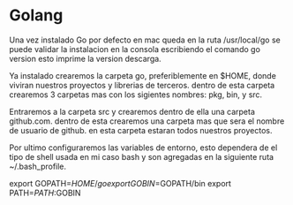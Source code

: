 # Golang

Una vez instalado Go por defecto en mac queda en la ruta /usr/local/go
se puede validar la instalacion en la consola escribiendo el comando go version
esto imprime la version descarga.

Ya instalado crearemos la carpeta go, preferiblemente en $HOME, donde viviran nuestros proyectos y librerias
de terceros. dentro de esta carpeta crearemos 3 carpetas mas con los sigientes nombres:
pkg, bin, y src.

Entraremos a la carpeta src y crearemos dentro de ella una carpeta github.com.
dentro de esta crearemos una carpeta mas que sera el nombre de usuario de github.
en esta carpeta estaran todos nuestros proyectos.

Por ultimo configuraremos las variables de entorno, esto dependera de el tipo de shell 
usada en mi caso bash y son agregadas en la siguiente ruta ~/.bash_profile.

export GOPATH=$HOME/go
export GOBIN=$GOPATH/bin
export PATH=$PATH:$GOBIN




